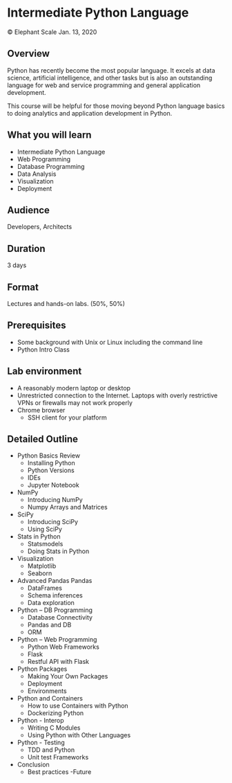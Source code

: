 # Intermediate Python Language
© Elephant Scale
Jan. 13, 2020


## Overview

Python has recently become the most popular language.  It excels at data science,
artificial intelligence, and other tasks but is also an outstanding language for
web and service programming and general application development.  

This course will be helpful for those moving beyond Python language basics to
doing analytics and application development in Python.


## What you will learn
 * Intermediate Python Language
 * Web Programming
 * Database Programming
 * Data Analysis
 * Visualization
 * Deployment


## Audience
Developers, Architects

## Duration
3 days

## Format
Lectures and hands-on labs. (50%, 50%)

## Prerequisites

 * Some background with Unix or Linux including the command line
 * Python Intro Class

## Lab environment

* A reasonably modern laptop or desktop
* Unrestricted connection to the Internet. Laptops with overly restrictive VPNs or firewalls may not work properly
* Chrome browser
  - SSH client for your platform


## Detailed Outline


 * Python Basics Review
      - Installing Python
      - Python Versions
      - IDEs
      - Jupyter Notebook
 * NumPy 
      - Introducing NumPy
      - Numpy Arrays and Matrices
 * SciPy
      - Introducing SciPy
      - Using SciPy
 * Stats in Python
      - Statsmodels
      - Doing Stats in Python
 * Visualization 
      - Matplotlib
      - Seaborn
 * Advanced Pandas Pandas
      - DataFrames
      - Schema inferences
      - Data exploration
 * Python – DB Programming
      - Database Connectivity
      - Pandas and DB
      - ORM
 * Python – Web Programming
      - Python Web Frameworks
      - Flask
      - Restful API with Flask
 * Python Packages
      - Making Your Own Packages
      - Deployment
      - Environments
 * Python and Containers
      - How to use Containers with Python
      - Dockerizing Python
 * Python - Interop
      - Writing C Modules
      - Using Python with Other Languages
 * Python - Testing
      - TDD and Python
      - Unit test Frameworks
 * Conclusion
     - Best practices
      -Future
